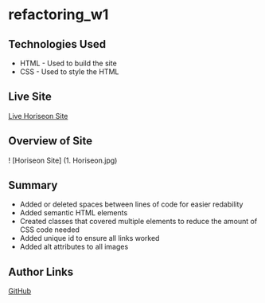 # refactoring_w1

## Technologies Used

* HTML - Used to build the site
* CSS - Used to style the HTML

## Live Site

[Live Horiseon Site](https://mjshelton12.github.io/refactoring_w1/)

## Overview of Site

! [Horiseon Site] (1. Horiseon.jpg)

## Summary

* Added or deleted spaces between lines of code for easier redability
* Added semantic HTML elements
* Created classes that covered multiple elements to reduce the amount of CSS code needed
* Added unique id to ensure all links worked
* Added alt attributes to all images

## Author Links

[GitHub](https://github.com/mjshelton12)
